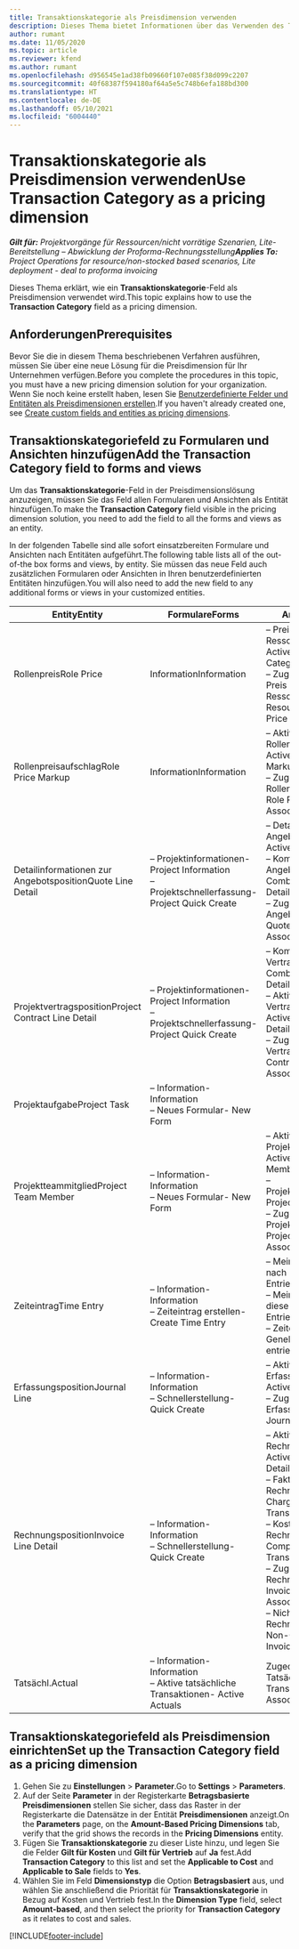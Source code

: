 ```yaml
---
title: Transaktionskategorie als Preisdimension verwenden
description: Dieses Thema bietet Informationen über das Verwenden des Transaktionskategoriefelds als Preisdimension.
author: rumant
ms.date: 11/05/2020
ms.topic: article
ms.reviewer: kfend
ms.author: rumant
ms.openlocfilehash: d956545e1ad38fb09660f107e085f38d099c2207
ms.sourcegitcommit: 40f68387f594180af64a5e5c748b6efa188bd300
ms.translationtype: HT
ms.contentlocale: de-DE
ms.lasthandoff: 05/10/2021
ms.locfileid: "6004440"
---
```

# <a name="use-transaction-category-as-a-pricing-dimension"></a><span data-ttu-id="70af3-103">Transaktionskategorie als Preisdimension verwenden</span><span class="sxs-lookup"><span data-stu-id="70af3-103">Use Transaction Category as a pricing dimension</span></span>


<span data-ttu-id="70af3-104">_**Gilt für:** Projektvorgänge für Ressourcen/nicht vorrätige Szenarien, Lite-Bereitstellung – Abwicklung der Proforma-Rechnungsstellung_</span><span class="sxs-lookup"><span data-stu-id="70af3-104">_**Applies To:** Project Operations for resource/non-stocked based scenarios, Lite deployment - deal to proforma invoicing_</span></span>


<span data-ttu-id="70af3-105">Dieses Thema erklärt, wie ein **Transaktionskategorie**-Feld als Preisdimension verwendet wird.</span><span class="sxs-lookup"><span data-stu-id="70af3-105">This topic explains how to use the **Transaction Category** field as a pricing dimension.</span></span> 

## <a name="prerequisites"></a><span data-ttu-id="70af3-106">Anforderungen</span><span class="sxs-lookup"><span data-stu-id="70af3-106">Prerequisites</span></span>
<span data-ttu-id="70af3-107">Bevor Sie die in diesem Thema beschriebenen Verfahren ausführen, müssen Sie über eine neue Lösung für die Preisdimension für Ihr Unternehmen verfügen.</span><span class="sxs-lookup"><span data-stu-id="70af3-107">Before you complete the procedures in this topic, you must have a new pricing dimension solution for your organization.</span></span> <span data-ttu-id="70af3-108">Wenn Sie noch keine erstellt haben, lesen Sie [Benutzerdefinierte Felder und Entitäten als Preisdimensionen erstellen](create-custom-fields-entities-pricing-dimensions.md).</span><span class="sxs-lookup"><span data-stu-id="70af3-108">If you haven't already created one, see [Create custom fields and entities as pricing dimensions](create-custom-fields-entities-pricing-dimensions.md).</span></span>

## <a name="add-the-transaction-category-field-to-forms-and-views"></a><span data-ttu-id="70af3-109">Transaktionskategoriefeld zu Formularen und Ansichten hinzufügen</span><span class="sxs-lookup"><span data-stu-id="70af3-109">Add the Transaction Category field to forms and views</span></span>
<span data-ttu-id="70af3-110">Um das **Transaktionskategorie**-Feld in der Preisdimensionslösung anzuzeigen, müssen Sie das Feld allen Formularen und Ansichten als Entität hinzufügen.</span><span class="sxs-lookup"><span data-stu-id="70af3-110">To make the **Transaction Category** field visible in the pricing dimension solution, you need to add the field to all the forms and views as an entity.</span></span>

<span data-ttu-id="70af3-111">In der folgenden Tabelle sind alle sofort einsatzbereiten Formulare und Ansichten nach Entitäten aufgeführt.</span><span class="sxs-lookup"><span data-stu-id="70af3-111">The following table lists all of the out-of-the box forms and views, by entity.</span></span> <span data-ttu-id="70af3-112">Sie müssen das neue Feld auch zusätzlichen Formularen oder Ansichten in Ihren benutzerdefinierten Entitäten hinzufügen.</span><span class="sxs-lookup"><span data-stu-id="70af3-112">You will also need to add the new field to any additional forms or views in your customized entities.</span></span>

|  <span data-ttu-id="70af3-113">Entity</span><span class="sxs-lookup"><span data-stu-id="70af3-113">Entity</span></span>        | <span data-ttu-id="70af3-114">Formulare</span><span class="sxs-lookup"><span data-stu-id="70af3-114">Forms</span></span>     |<span data-ttu-id="70af3-115">Ansichten</span><span class="sxs-lookup"><span data-stu-id="70af3-115">Views</span></span>        |
| ------------------------------|---------------------------------|----------------------------------|
|  <span data-ttu-id="70af3-116">Rollenpreis</span><span class="sxs-lookup"><span data-stu-id="70af3-116">Role Price</span></span>| <span data-ttu-id="70af3-117">Information</span><span class="sxs-lookup"><span data-stu-id="70af3-117">Information</span></span> |<span data-ttu-id="70af3-118">– Preise der aktiven Ressourcenkategorie</span><span class="sxs-lookup"><span data-stu-id="70af3-118">- Active Resource Category Prices</span></span><br> <span data-ttu-id="70af3-119">– Zugeordnete Ansicht: Preis der Ressourcenkategorie</span><span class="sxs-lookup"><span data-stu-id="70af3-119">- Resource Category Price Associated</span></span> |
|  <span data-ttu-id="70af3-120">Rollenpreisaufschlag</span><span class="sxs-lookup"><span data-stu-id="70af3-120">Role Price Markup</span></span>| <span data-ttu-id="70af3-121">Information</span><span class="sxs-lookup"><span data-stu-id="70af3-121">Information</span></span>|<span data-ttu-id="70af3-122">– Aktive Rollenpreisaufschläge</span><span class="sxs-lookup"><span data-stu-id="70af3-122">- Active Role Price Markup</span></span><br><span data-ttu-id="70af3-123">– Zugeordnete Ansicht: Rollenpreisaufschlag</span><span class="sxs-lookup"><span data-stu-id="70af3-123">- Role Price Markup Associated</span></span> |
|  <span data-ttu-id="70af3-124">Detailinformationen zur Angebotsposition</span><span class="sxs-lookup"><span data-stu-id="70af3-124">Quote Line Detail</span></span>|<span data-ttu-id="70af3-125">– Projektinformationen</span><span class="sxs-lookup"><span data-stu-id="70af3-125">- Project Information</span></span><br><span data-ttu-id="70af3-126">– Projektschnellerfassung</span><span class="sxs-lookup"><span data-stu-id="70af3-126">- Project Quick Create</span></span>| <span data-ttu-id="70af3-127">– Details zu aktiver Angebotsposition</span><span class="sxs-lookup"><span data-stu-id="70af3-127">- Active Quote Line Detail</span></span><br><span data-ttu-id="70af3-128">– Kombinierte Angebotspositionen</span><span class="sxs-lookup"><span data-stu-id="70af3-128">- Combined Quote Line Details</span></span><br><span data-ttu-id="70af3-129">– Zugeordnete Ansicht: Angebotsposition</span><span class="sxs-lookup"><span data-stu-id="70af3-129">- Quote Line Detail Associated</span></span> |
|  <span data-ttu-id="70af3-130">Projektvertragsposition</span><span class="sxs-lookup"><span data-stu-id="70af3-130">Project Contract Line Detail</span></span>|<span data-ttu-id="70af3-131">– Projektinformationen</span><span class="sxs-lookup"><span data-stu-id="70af3-131">- Project Information</span></span><br><span data-ttu-id="70af3-132">– Projektschnellerfassung</span><span class="sxs-lookup"><span data-stu-id="70af3-132">- Project Quick Create</span></span>|<span data-ttu-id="70af3-133">– Kombinierte Vertragszeilendetails</span><span class="sxs-lookup"><span data-stu-id="70af3-133">- Combined Contract Line Details</span></span><br><span data-ttu-id="70af3-134">– Aktive Vertragszeilendetails</span><span class="sxs-lookup"><span data-stu-id="70af3-134">- Active Contract Line Details</span></span><br><span data-ttu-id="70af3-135">– Zugeordnete Vertragspositionsdetail</span><span class="sxs-lookup"><span data-stu-id="70af3-135">- Contract Line Detail Associated</span></span> |
|  <span data-ttu-id="70af3-136">Projektaufgabe</span><span class="sxs-lookup"><span data-stu-id="70af3-136">Project Task</span></span>|<span data-ttu-id="70af3-137">– Information</span><span class="sxs-lookup"><span data-stu-id="70af3-137">- Information</span></span><br><span data-ttu-id="70af3-138">– Neues Formular</span><span class="sxs-lookup"><span data-stu-id="70af3-138">- New Form</span></span>| &nbsp; |
|  <span data-ttu-id="70af3-139">Projektteammitglied</span><span class="sxs-lookup"><span data-stu-id="70af3-139">Project Team Member</span></span>|<span data-ttu-id="70af3-140">– Information</span><span class="sxs-lookup"><span data-stu-id="70af3-140">- Information</span></span><br><span data-ttu-id="70af3-141">– Neues Formular</span><span class="sxs-lookup"><span data-stu-id="70af3-141">- New Form</span></span>|<span data-ttu-id="70af3-142">– Aktive Projektteammitglieder</span><span class="sxs-lookup"><span data-stu-id="70af3-142">- Active Project Team Members</span></span><br><span data-ttu-id="70af3-143">– Projektteammitglieder</span><span class="sxs-lookup"><span data-stu-id="70af3-143">- Project Team Members</span></span><br><span data-ttu-id="70af3-144">– Zugeordnete Projektteammitglieder</span><span class="sxs-lookup"><span data-stu-id="70af3-144">- Project Team Members Associated</span></span> |
|  <span data-ttu-id="70af3-145">Zeiteintrag</span><span class="sxs-lookup"><span data-stu-id="70af3-145">Time Entry</span></span>|<span data-ttu-id="70af3-146">– Information</span><span class="sxs-lookup"><span data-stu-id="70af3-146">- Information</span></span><br><span data-ttu-id="70af3-147">– Zeiteintrag erstellen</span><span class="sxs-lookup"><span data-stu-id="70af3-147">- Create Time Entry</span></span>|<span data-ttu-id="70af3-148">– Meine Zeiteinträge nach Datum</span><span class="sxs-lookup"><span data-stu-id="70af3-148">- My Time Entries By Date</span></span><br><span data-ttu-id="70af3-149">– Meine Zeiteinträge für diese Woche</span><span class="sxs-lookup"><span data-stu-id="70af3-149">- My Time Entries for this Week</span></span><br><span data-ttu-id="70af3-150">– Zeiteinträge zur Genehmigung</span><span class="sxs-lookup"><span data-stu-id="70af3-150">- Time entries for Approval</span></span>|
|  <span data-ttu-id="70af3-151">Erfassungsposition</span><span class="sxs-lookup"><span data-stu-id="70af3-151">Journal Line</span></span>|<span data-ttu-id="70af3-152">– Information</span><span class="sxs-lookup"><span data-stu-id="70af3-152">- Information</span></span><br><span data-ttu-id="70af3-153">– Schnellerstellung</span><span class="sxs-lookup"><span data-stu-id="70af3-153">- Quick Create</span></span>|<span data-ttu-id="70af3-154">– Aktive Erfassungspositionen</span><span class="sxs-lookup"><span data-stu-id="70af3-154">- Active Journal Lines</span></span><br><span data-ttu-id="70af3-155">– Zugeordnete Erfassungsposition</span><span class="sxs-lookup"><span data-stu-id="70af3-155">- Journal Line Associated</span></span>|
|  <span data-ttu-id="70af3-156">Rechnungsposition</span><span class="sxs-lookup"><span data-stu-id="70af3-156">Invoice Line Detail</span></span>|<span data-ttu-id="70af3-157">– Information</span><span class="sxs-lookup"><span data-stu-id="70af3-157">- Information</span></span><br><span data-ttu-id="70af3-158">– Schnellerstellung</span><span class="sxs-lookup"><span data-stu-id="70af3-158">- Quick Create</span></span>|<span data-ttu-id="70af3-159">– Aktive Rechnungspositionen</span><span class="sxs-lookup"><span data-stu-id="70af3-159">- Active Invoice Line Details</span></span><br><span data-ttu-id="70af3-160">– Fakturierbare Rechnungsbuchungen</span><span class="sxs-lookup"><span data-stu-id="70af3-160">- Chargeable Invoice Transactions</span></span><br><span data-ttu-id="70af3-161">– Kostenlose Rechnungsbuchungen</span><span class="sxs-lookup"><span data-stu-id="70af3-161">- Complimentary Invoice Transactions</span></span><br><span data-ttu-id="70af3-162">– Zugeordnete Rechnungsposition</span><span class="sxs-lookup"><span data-stu-id="70af3-162">- Invoice Line Detail Associated</span></span> <br><span data-ttu-id="70af3-163">– Nicht-fakturierbare Rechnungsbuchungen</span><span class="sxs-lookup"><span data-stu-id="70af3-163">- Non-Chargeable Invoice Transactions</span></span>|
|  <span data-ttu-id="70af3-164">Tatsächl.</span><span class="sxs-lookup"><span data-stu-id="70af3-164">Actual</span></span>|<span data-ttu-id="70af3-165">– Information</span><span class="sxs-lookup"><span data-stu-id="70af3-165">- Information</span></span><br><span data-ttu-id="70af3-166">– Aktive tatsächliche Transaktionen</span><span class="sxs-lookup"><span data-stu-id="70af3-166">- Active Actuals</span></span>| <span data-ttu-id="70af3-167">Zugeordnete Tatsächliche Transaktionen</span><span class="sxs-lookup"><span data-stu-id="70af3-167">Actual Associated</span></span> |

## <a name="set-up-the-transaction-category-field-as-a-pricing-dimension"></a><span data-ttu-id="70af3-168">Transaktionskategoriefeld als Preisdimension einrichten</span><span class="sxs-lookup"><span data-stu-id="70af3-168">Set up the Transaction Category field as a pricing dimension</span></span>

1. <span data-ttu-id="70af3-169">Gehen Sie zu **Einstellungen** > **Parameter**.</span><span class="sxs-lookup"><span data-stu-id="70af3-169">Go to **Settings** > **Parameters**.</span></span> 
2. <span data-ttu-id="70af3-170">Auf der Seite **Parameter** in der Registerkarte **Betragsbasierte Preisdimensionen** stellen Sie sicher, dass das Raster in der Registerkarte die Datensätze in der Entität **Preisdimensionen** anzeigt.</span><span class="sxs-lookup"><span data-stu-id="70af3-170">On the **Parameters** page, on the **Amount-Based Pricing Dimensions** tab, verify that the grid shows the records in the **Pricing Dimensions** entity.</span></span>
3. <span data-ttu-id="70af3-171">Fügen Sie **Transaktionskategorie** zu dieser Liste hinzu, und legen Sie die Felder **Gilt für Kosten** und **Gilt für Vertrieb** auf **Ja** fest.</span><span class="sxs-lookup"><span data-stu-id="70af3-171">Add **Transaction Category** to this list and set the **Applicable to Cost** and **Applicable to Sale** fields to **Yes**.</span></span>
4. <span data-ttu-id="70af3-172">Wählen Sie im Feld **Dimensionstyp** die Option **Betragsbasiert** aus, und wählen Sie anschließend die Priorität für **Transaktionskategorie** in Bezug auf Kosten und Vertrieb fest.</span><span class="sxs-lookup"><span data-stu-id="70af3-172">In the **Dimension Type** field, select **Amount-based**, and then select the priority for **Transaction Category** as it relates to cost and sales.</span></span>


[!INCLUDE[footer-include](../includes/footer-banner.md)]